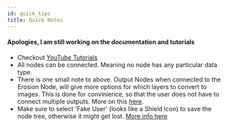 ```yaml
---
id: quick_tips
title: Quick Notes
---
```


#### Apologies, I am still working on the documentation and tutorials

- Checkout [YouTube Tutorials](https://www.youtube.com/watch?v=8aD25sGWOyU&list=PLHo6jWZwwzK94EFpfp8fWfslsWRQAXG20)
- All nodes can be connected. Meaning no node has any particular data type.
- There is one small note to above. Output Nodes when connected to the Erosion Node,
will give more options for which layers to convert to images. This is done for convinience,
so that the user does not have to connect multiple outputs. 
More on this [here](io_nodes.md#image-output-node).
- Make sure to select 'Fake User' (looks like a Shield Icon) to save the node tree, otherwise
it might get lost. 
[More info here](getting_started.md#make-sure-to-select-fake-user-otherwise-your-node-setup-will-be-lost)